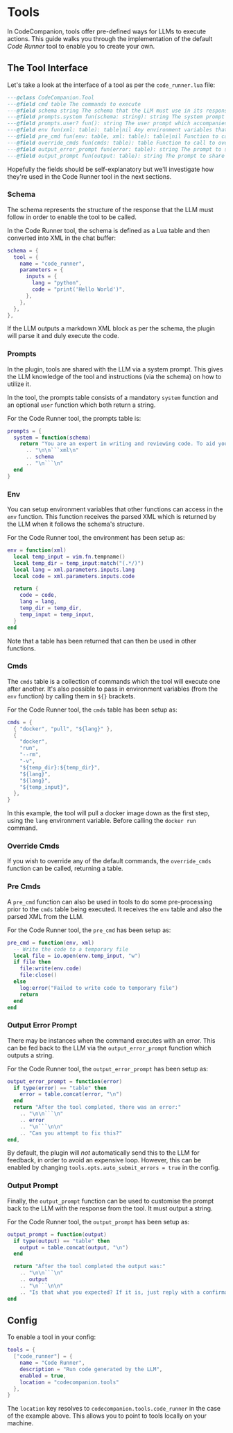# Tools

In CodeCompanion, tools offer pre-defined ways for LLMs to execute actions. This guide walks you through the implementation of the default _Code Runner_ tool to enable you to create your own.

## The Tool Interface

Let's take a look at the interface of a tool as per the `code_runner.lua` file:

```lua
---@class CodeCompanion.Tool
---@field cmd table The commands to execute
---@field schema string The schema that the LLM must use in its response to execute a tool
---@field prompts.system fun(schema: string): string The system prompt to the LLM explaining the tool and the schema
---@field prompts.user? fun(): string The user prompt which accompanies the system prompt
---@field env fun(xml: table): table|nil Any environment variables that can be used in the *_cmd fields. Receives the parsed schema from the LLM
---@field pre_cmd fun(env: table, xml: table): table|nil Function to call before the cmd table is executed
---@field override_cmds fun(cmds: table): table Function to call to override the default cmds table
---@field output_error_prompt fun(error: table): string The prompt to share with the LLM if an error is encountered
---@field output_prompt fun(output: table): string The prompt to share with the LLM if the cmd is successful
```

Hopefully the fields should be self-explanatory but we'll investigate how they're used in the Code Runner tool in the next sections.

### Schema

The schema represents the structure of the response that the LLM must follow in order to enable the tool to be called.

In the Code Runner tool, the schema is defined as a Lua table and then converted into XML in the chat buffer:

```lua
schema = {
  tool = {
    name = "code_runner",
    parameters = {
      inputs = {
        lang = "python",
        code = "print('Hello World')",
      },
    },
  },
},
```

If the LLM outputs a markdown XML block as per the schema, the plugin will parse it and duly execute the code.

### Prompts

In the plugin, tools are shared with the LLM via a system prompt. This gives the LLM knowledge of the tool and instructions (via the schema) on how to utilize it.

In the tool, the prompts table consists of a mandatory `system` function and an optional `user` function which both return a string.

For the Code Runner tool, the prompts table is:

```lua
prompts = {
  system = function(schema)
    return "You are an expert in writing and reviewing code. To aid you further, I'm giving you access to be able to execute code in a remote environment. This enables you to write code, trigger its execution and immediately see the output from your efforts. Of course, not every question I ask may need code to be executed so bear that in mind.\n\nTo execute code, you need to return a markdown code block which follows the below schema:"
      .. "\n\n```xml\n"
      .. schema
      .. "\n```\n"
  end
}
```

### Env

You can setup environment variables that other functions can access in the `env` function. This function receives the parsed XML which is returned by the LLM when it follows the schema's structure.

For the Code Runner tool, the environment has been setup as:

```lua
env = function(xml)
  local temp_input = vim.fn.tempname()
  local temp_dir = temp_input:match("(.*/)")
  local lang = xml.parameters.inputs.lang
  local code = xml.parameters.inputs.code

  return {
    code = code,
    lang = lang,
    temp_dir = temp_dir,
    temp_input = temp_input,
  }
end
```

Note that a table has been returned that can then be used in other functions.

### Cmds

The `cmds` table is a collection of commands which the tool will execute one after another. It's also possible to pass in environment variables (from the `env` function) by calling them in `${}` brackets.

For the Code Runner tool, the `cmds` table has been setup as:

```lua
cmds = {
  { "docker", "pull", "${lang}" },
  {
    "docker",
    "run",
    "--rm",
    "-v",
    "${temp_dir}:${temp_dir}",
    "${lang}",
    "${lang}",
    "${temp_input}",
  },
}
```

In this example, the tool will pull a docker image down as the first step, using the `lang` environment variable. Before calling the `docker run` command.

### Override Cmds

If you wish to override any of the default commands, the `override_cmds` function can be called, returning a table.

### Pre Cmds

A `pre_cmd` function can also be used in tools to do some pre-processing prior to the `cmds` table being executed. It receives the `env` table and also the parsed XML from the LLM.

For the Code Runner tool, the `pre_cmd` has been setup as:

```lua
pre_cmd = function(env, xml)
  -- Write the code to a temporary file
  local file = io.open(env.temp_input, "w")
  if file then
    file:write(env.code)
    file:close()
  else
    log:error("Failed to write code to temporary file")
    return
  end
end
```

### Output Error Prompt

There may be instances when the command executes with an error. This can be fed back to the LLM via the `output_error_prompt` function which outputs a string.

For the Code Runner tool, the `output_error_prompt` has been setup as:

```lua
output_error_prompt = function(error)
  if type(error) == "table" then
    error = table.concat(error, "\n")
  end
  return "After the tool completed, there was an error:"
    .. "\n\n```\n"
    .. error
    .. "\n```\n\n"
    .. "Can you attempt to fix this?"
end,
```

By default, the plugin will *not* automatically send this to the LLM for feedback, in order to avoid an expensive loop. However, this can be enabled by changing `tools.opts.auto_submit_errors = true` in the config.

### Output Prompt

Finally, the `output_prompt` function can be used to customise the prompt back to the LLM with the response from the tool. It must output a string.

For the Code Runner tool, the `output_prompt` has been setup as:

```lua
output_prompt = function(output)
  if type(output) == "table" then
    output = table.concat(output, "\n")
  end

  return "After the tool completed the output was:"
    .. "\n\n```\n"
    .. output
    .. "\n```\n\n"
    .. "Is that what you expected? If it is, just reply with a confirmation. Don't reply with any code. If not, say so and I can plan our next step."
end
```

## Config

To enable a tool in your config:

```lua
tools = {
  ["code_runner"] = {
    name = "Code Runner",
    description = "Run code generated by the LLM",
    enabled = true,
    location = "codecompanion.tools"
  },
}
```

The `location` key resolves to `codecompanion.tools.code_runner` in the case of the example above. This allows you to point to tools locally on your machine.
